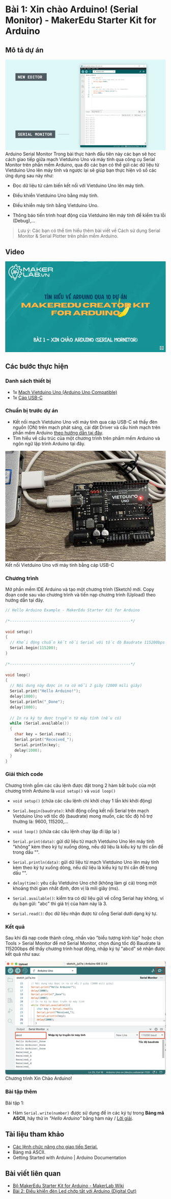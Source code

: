 # Bài 1: Xin chào Arduino! (Serial Monitor) - MakerEdu Starter Kit for Arduino

## Mô tả dự án

![](/ex/less1/image/01_1050px-Serial-monitor-new-editor.png)
Arduino Serial Monitor
Trong bài thực hành đầu tiên này các bạn sẽ học cách giao tiếp giữa mạch Vietduino Uno và máy tính qua công cụ Serial Monitor trên phần mềm Arduino, qua đó các bạn có thể gửi các dữ liệu từ Vietduino Uno lên máy tính và ngược lại sẽ giúp bạn thực hiện vô số các ứng dụng sau này như:

- Đọc dữ liệu từ cảm biến kết nối với Vietduino Uno lên máy tính.

- Điều khiển Vietduino Uno bằng máy tính.

- Điều khiển máy tính bằng Vietduino Uno.

- Thông báo tiến trình hoạt động của Vietduino lên máy tính để kiểm tra lỗi (Debug),...

> Lưu ý:
Các bạn có thể tìm hiểu thêm bài viết về Cách sử dụng Serial Monitor & Serial Plotter trên phần mềm Arduino.

## Video

[![](/ex/less1/image/02_video.png)](https://youtu.be/PxlqWvR3NM0)

## Các bước thực hiện

### Danh sách thiết bị

- 1x [Mạch Vietduino Uno (Arduino Uno Compatible)](https://makerlab.vn/vuno)
- 1x [Cáp USB-C](https://hshop.vn/cap-usb-type-c)

### Chuẩn bị trước dự án

- Kết nối mạch Vietduino Uno với máy tính qua cáp USB-C sẽ thấy đèn nguồn (ON) trên mạch phát sáng, cài đặt Driver và cấu hình mạch trên phần mềm Arduino [theo hướng dẫn tại đây](https://makerlab.vn/vuno).
- Tìm hiểu về cấu trúc của một chương trình trên phầm mềm Arduino và ngôn ngữ lập trình Arduino tại đây.

![](/ex/less1/image/03_1050px-Vietduino_Uno_connect_with_Computer.jpg)
Kết nối Vietduino Uno với máy tính bằng cáp USB-C

### Chương trình

Mở phần mềm IDE Arduino và tạo một chương trình (Sketch) mới.
Copy đoạn code sau vào chương trình và tiến nạp chương trình (Upload) theo hướng dẫn tại đây.

```ino
// Hello Arduino Example - MakerEdu Starter Kit for Arduino

/*-----------------------------------------------------*/

void setup()
{
  // Khởi động chuẩn kết nối Serial với tốc độ Baudrate 115200bps
  Serial.begin(115200);
}

/*-----------------------------------------------------*/

void loop()
{
  // Nội dung này được in ra cứ mỗi 2 giây (2000 mili giây)
  Serial.print("Hello Arduino!");
  delay(1000);
  Serial.println("_Done");
  delay(1000);

  // In ra ký tự được truyền từ máy tính (nếu có)
  while (Serial.available())
  {
    char key = Serial.read();
    Serial.print("Received_");
    Serial.println(key);
    delay(1000);
  }
}
```

### Giải thích code

Chương trình gồm các câu lệnh được đặt trong 2 hàm bắt buộc của một chương trình Arduino là `void setup()` và `void loop()`

- `void setup()` (chứa các câu lệnh chỉ khởi chạy 1 lần khi khởi động)

- `Serial.begin(baudrate)`: khởi động cổng kết nối Serial trên mạch Vietduino Uno với tốc độ (baudrate) mong muốn, các tốc độ hỗ trợ thường là: 9600, 115200,...
- `void loop()` (chứa các câu lệnh chạy lặp đi lặp lại )

- `Serial.print(data)`: gửi dữ liệu từ mạch Vietduino Uno lên máy tính "không" kèm theo ký tự xuống dòng, nếu dữ liệu là kiểu ký tự thì cần để trong dấu "".
- `Serial.println(data)`: gửi dữ liệu từ mạch Vietduino Uno lên máy tính kèm theo ký tự xuống dòng, nếu dữ liệu là kiểu ký tự thì cần để trong dấu "".
- `delay(time)`: yêu cầu Vietduino Uno chờ (không làm gì cả) trong một khoảng thời gian nhất định, đơn vị là mili giây (ms).
- `Serial.available()`: kiểm tra có dữ liệu gửi về cổng Serial hay không, ví dụ bạn gửi: "abc" thì giá trị của hàm này là 3.
- `Serial.read()`: đọc dữ liệu nhận được từ cổng Serial dưới dạng ký tự.

### Kết quả

Sau khi đã nạp code thành công, nhấn vào "biểu tượng kính lúp" hoặc chọn Tools > Serial Monitor để mở Serial Monitor, chọn đúng tốc độ Baudrate là 115200bps để thấy chương trình hoạt động, nhập ký tự "abcd" sẽ nhận được kết quả như sau:

![](/ex/less1/image/04_1050px-Chương_trình_Xin_Chào_Arduino!.png)
Chương trình Xin Chào Arduino!

### Bài tập thêm

Bài tập 1:

- Hàm `Serial.write(number)` được sử dụng để in các ký tự trong **Bảng mã ASCII**, hãy thử in *"Hello Arduino"* bằng hàm này / [Lời giải](/solution/README.md).

## Tài liệu tham khảo

- [Các lệnh chức năng cho giao tiếp Serial.]()
- Bảng mã ASCII.
- Getting Started with Arduino | Arduino Documentation

## Bài viết liên quan

- [Bộ MakerEdu Starter Kit for Arduino - MakerLab Wiki](/README.md)
- [Bài 2: Điều khiển đèn Led chớp tắt với Arduino (Digital Out)](/ex/less2/README.md)
